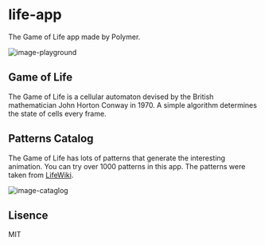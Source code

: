 # life-app
The Game of Life app made by Polymer.

![image-playground](https://cloud.githubusercontent.com/assets/6278784/26480718/ce61e350-4216-11e7-82d3-336d82980d24.gif)

## Game of Life
The Game of Life is a cellular automaton devised by the British mathematician John Horton Conway in 1970. A simple algorithm determines the state of cells every frame.

## Patterns Catalog
The Game of Life has lots of patterns that generate the interesting animation. You can try over 1000 patterns in this app. The patterns were taken from [LifeWiki](http://conwaylife.com/w/index.php?title=Main_Page).

![image-cataglog](https://cloud.githubusercontent.com/assets/6278784/26480089/cced7740-4212-11e7-9af5-45c5e7df2f98.png)

## Lisence
MIT
